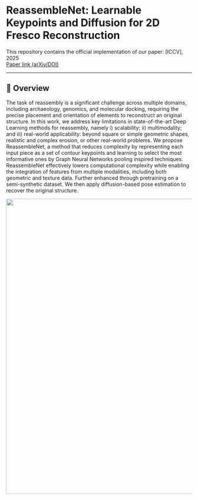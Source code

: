 # ReassembleNet: Learnable Keypoints and Diffusion for 2D Fresco Reconstruction

This repository contains the official implementation of our paper:
[ICCV], 2025  
[Paper link (arXiv/DOI)](https://arxiv.org/pdf/2505.21117)

---

## 🧩 Overview
The task of reassembly is a significant challenge across multiple domains, including archaeology, genomics, and molecular docking, requiring the precise placement and orientation of elements to reconstruct an original structure. In this work, we address key limitations in state-of-the-art Deep Learning methods for reassembly, namely i) scalability; ii) multimodality; and iii) real-world applicability: beyond square or simple geometric shapes, realistic and complex erosion, or other real-world problems. We propose ReassembleNet, a method that reduces complexity by representing each input piece as a set of contour keypoints and learning to select the most informative ones by Graph Neural Networks pooling inspired techniques. ReassembleNet effectively lowers computational complexity while enabling the integration of features from multiple modalities, including both geometric and texture data. Further enhanced through pretraining on a semi-synthetic dataset. We then apply diffusion-based pose estimation to recover the original structure.

<p align="center">
  <img src="https://github.com/adeela-islam/ReassembleNet/blob/main/docs/method.png" width="800"/>
</p>



